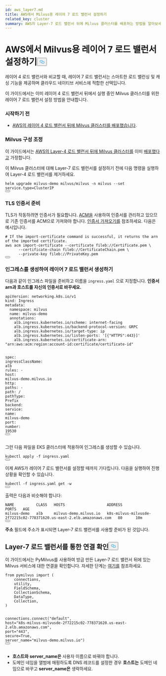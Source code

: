 ```yaml
---
id: aws_layer7.md
title: AWS에서 Milvus용 레이어 7 로드 밸런서 설정하기
related_key: cluster
summary: AWS의 Layer-7 로드 밸런서 뒤에 Milvus 클러스터를 배포하는 방법을 알아보세요.
---
```

<h1 id="Set-up-a-Layer-7-Load-Balancer-for-Milvus-on-AWS" class="common-anchor-header">AWS에서 Milvus용 레이어 7 로드 밸런서 설정하기<button data-href="#Set-up-a-Layer-7-Load-Balancer-for-Milvus-on-AWS" class="anchor-icon" translate="no">
      <svg translate="no"
        aria-hidden="true"
        focusable="false"
        height="20"
        version="1.1"
        viewBox="0 0 16 16"
        width="16"
      >
        <path
          fill="#0092E4"
          fill-rule="evenodd"
          d="M4 9h1v1H4c-1.5 0-3-1.69-3-3.5S2.55 3 4 3h4c1.45 0 3 1.69 3 3.5 0 1.41-.91 2.72-2 3.25V8.59c.58-.45 1-1.27 1-2.09C10 5.22 8.98 4 8 4H4c-.98 0-2 1.22-2 2.5S3 9 4 9zm9-3h-1v1h1c1 0 2 1.22 2 2.5S13.98 12 13 12H9c-.98 0-2-1.22-2-2.5 0-.83.42-1.64 1-2.09V6.25c-1.09.53-2 1.84-2 3.25C6 11.31 7.55 13 9 13h4c1.45 0 3-1.69 3-3.5S14.5 6 13 6z"
        ></path>
      </svg>
    </button></h1><p>레이어 4 로드 밸런서와 비교할 때, 레이어 7 로드 밸런서는 스마트한 로드 밸런싱 및 캐싱 기능을 제공하며 클라우드 네이티브 서비스에 적합한 선택입니다.</p>
<p>이 가이드에서는 이미 레이어 4 로드 밸런서 뒤에서 실행 중인 Milvus 클러스터를 위한 레이어 7 로드 밸런서 설정 방법을 안내합니다.</p>
<h3 id="Before-your-start" class="common-anchor-header">시작하기 전</h3><ul>
<li><a href="/docs/ko/eks.md">AWS의 레이어 4 로드 밸런서 뒤에 Milvus 클러스터를 배포했습니다</a>.</li>
</ul>
<h3 id="Tweak-Milvus-configurations" class="common-anchor-header">Milvus 구성 조정</h3><p>이 가이드에서는 <a href="/docs/ko/eks.md">AWS의 Layer-4 로드 밸런서 뒤에 Milvus 클러스터를</a> 이미 <a href="/docs/ko/eks.md">배포했다고</a> 가정합니다.</p>
<p>이 Milvus 클러스터에 대해 Layer-7 로드 밸런서를 설정하기 전에 다음 명령을 실행하여 Layer-4 로드 밸런서를 제거하세요.</p>
<pre><code translate="no" class="language-bash">helm upgrade milvus-demo milvus/milvus -n milvus --<span class="hljs-built_in">set</span> service.type=ClusterIP
<button class="copy-code-btn"></button></code></pre>
<h3 id="Prepare-TLS-certificates" class="common-anchor-header">TLS 인증서 준비</h3><p>TLS가 작동하려면 인증서가 필요합니다. <a href="https://docs.aws.amazon.com/acm/latest/userguide/acm-overview.html">ACM을</a> 사용하여 인증서를 관리하고 있으므로 기존 인증서를 ACM으로 가져와야 합니다. <a href="https://docs.aws.amazon.com/acm/latest/userguide/import-certificate-api-cli.html#import-certificate-api">인증서 가져오기를</a> 참조하세요. 다음은 예시입니다.</p>
<pre><code translate="no" class="language-bash"><span class="hljs-comment"># If the import-certificate command is successful, it returns the arn of the imported certificate.</span>
aws acm import-certificate --certificate fileb://Certificate.pem \
      --certificate-chain fileb://CertificateChain.pem \
      --private-key fileb://PrivateKey.pem  
<button class="copy-code-btn"></button></code></pre>
<h3 id="Create-an-Ingress-to-generate-a-Layer-7-Load-Balancer" class="common-anchor-header">인그레스를 생성하여 레이어 7 로드 밸런서 생성하기</h3><p>다음과 같이 인그레스 파일을 준비하고 이름을 <code translate="no">ingress.yaml</code> 으로 지정합니다. <strong>인증서 arn과 호스트를 자신의 인증서로 바꾸세요.</strong></p>
<pre><code translate="no" class="language-yaml"><span class="hljs-attr">apiVersion:</span> <span class="hljs-string">networking.k8s.io/v1</span>
<span class="hljs-attr">kind:</span> <span class="hljs-string">Ingress</span>
<span class="hljs-attr">metadata:</span>
  <span class="hljs-attr">namespace:</span> <span class="hljs-string">milvus</span>
  <span class="hljs-attr">name:</span> <span class="hljs-string">milvus-demo</span>
  <span class="hljs-attr">annotations:</span>
    <span class="hljs-attr">alb.ingress.kubernetes.io/scheme:</span> <span class="hljs-string">internet-facing</span>
    <span class="hljs-attr">alb.ingress.kubernetes.io/backend-protocol-version:</span> <span class="hljs-string">GRPC</span>
    <span class="hljs-attr">alb.ingress.kubernetes.io/target-type:</span> <span class="hljs-string">ip</span>
    <span class="hljs-attr">alb.ingress.kubernetes.io/listen-ports:</span> <span class="hljs-string">&#x27;[{&quot;HTTPS&quot;:443}]&#x27;</span>
    <span class="hljs-attr">alb.ingress.kubernetes.io/certificate-arn:</span> <span class="hljs-string">&quot;arn:aws:acm:region:account-id:certificate/certificate-id&quot;</span>

<span class="hljs-attr">spec:</span>
  <span class="hljs-attr">ingressClassName:</span> <span class="hljs-string">alb</span>
  <span class="hljs-attr">rules:</span>
    <span class="hljs-bullet">-</span> <span class="hljs-attr">host:</span> <span class="hljs-string">milvus-demo.milvus.io</span>
      <span class="hljs-attr">http:</span>
        <span class="hljs-attr">paths:</span>
        <span class="hljs-bullet">-</span> <span class="hljs-attr">path:</span> <span class="hljs-string">/</span>
          <span class="hljs-attr">pathType:</span> <span class="hljs-string">Prefix</span>
          <span class="hljs-attr">backend:</span>
            <span class="hljs-attr">service:</span>
              <span class="hljs-attr">name:</span> <span class="hljs-string">milvus-demo</span>
              <span class="hljs-attr">port:</span>
                <span class="hljs-attr">number:</span> <span class="hljs-number">19530</span>
<button class="copy-code-btn"></button></code></pre>
<p>그런 다음 파일을 EKS 클러스터에 적용하여 인그레스를 생성할 수 있습니다.</p>
<pre><code translate="no" class="language-bash">kubectl apply -f ingress.yaml
<button class="copy-code-btn"></button></code></pre>
<p>이제 AWS가 레이어 7 로드 밸런서를 설정할 때까지 기다립니다. 다음을 실행하여 진행 상황을 확인할 수 있습니다.</p>
<pre><code translate="no" class="language-bash">kubectl -f ingress.yaml get -w
<button class="copy-code-btn"></button></code></pre>
<p>출력은 다음과 비슷해야 합니다:</p>
<pre><code translate="no" class="language-shell">NAME          CLASS   HOSTS                   ADDRESS                                                                PORTS   AGE
milvus-demo   alb     milvus-demo.milvus.io   k8s-milvus-milvusde-2f72215c02-778371620.us-east-2.elb.amazonaws.com   80      10m
<button class="copy-code-btn"></button></code></pre>
<p><strong>주소</strong> 필드에 주소가 표시되면 Layer-7 로드 밸런서를 사용할 준비가 된 것입니다.</p>
<h2 id="Verify-the-connection-through-the-Layer-7-load-balancer" class="common-anchor-header">Layer-7 로드 밸런서를 통한 연결 확인<button data-href="#Verify-the-connection-through-the-Layer-7-load-balancer" class="anchor-icon" translate="no">
      <svg translate="no"
        aria-hidden="true"
        focusable="false"
        height="20"
        version="1.1"
        viewBox="0 0 16 16"
        width="16"
      >
        <path
          fill="#0092E4"
          fill-rule="evenodd"
          d="M4 9h1v1H4c-1.5 0-3-1.69-3-3.5S2.55 3 4 3h4c1.45 0 3 1.69 3 3.5 0 1.41-.91 2.72-2 3.25V8.59c.58-.45 1-1.27 1-2.09C10 5.22 8.98 4 8 4H4c-.98 0-2 1.22-2 2.5S3 9 4 9zm9-3h-1v1h1c1 0 2 1.22 2 2.5S13.98 12 13 12H9c-.98 0-2-1.22-2-2.5 0-.83.42-1.64 1-2.09V6.25c-1.09.53-2 1.84-2 3.25C6 11.31 7.55 13 9 13h4c1.45 0 3-1.69 3-3.5S14.5 6 13 6z"
        ></path>
      </svg>
    </button></h2><p>이 가이드에서는 PyMilvus를 사용하여 방금 만든 Layer-7 로드 밸런서 뒤에 있는 Milvus 서비스에 대한 연결을 확인합니다. 자세한 단계는 <a href="https://milvus.io/docs/v2.3.x/example_code.md">여기를</a> 참조하세요.</p>
<pre><code translate="no" class="language-python"><span class="hljs-keyword">from</span> pymilvus <span class="hljs-keyword">import</span> (
    connections,
    utility,
    FieldSchema,
    CollectionSchema,
    DataType,
    Collection,
)

connections.connect(<span class="hljs-string">&quot;default&quot;</span>, host=<span class="hljs-string">&quot;k8s-milvus-milvusde-2f72215c02-778371620.us-east-2.elb.amazonaws.com&quot;</span>, port=<span class="hljs-string">&quot;443&quot;</span>, secure=<span class="hljs-literal">True</span>, server_name=<span class="hljs-string">&quot;milvus-demo.milvus.io&quot;</span>)
<button class="copy-code-btn"></button></code></pre>
<div class="alert note">
<ul>
<li><strong>호스트와</strong> <strong>server_name은</strong> 사용자 이름으로 바꿔야 합니다.</li>
<li>도메인 네임을 앨범에 매핑하도록 DNS 레코드를 설정한 경우 <strong>호스트는</strong> 도메인 네임으로 바꾸고 <strong>server_name은</strong> 생략하세요.</li>
</ul>
</div>
